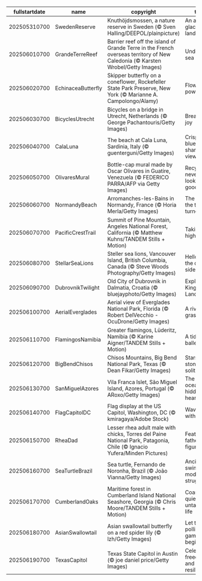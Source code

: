|fullstartdate|name|copyright|title|image|
|--|--|--|--|--|
202505310700|SwedenReserve|Knuthöjdsmossen, a nature reserve in Sweden (© Sven Halling/DEEPOL/plainpicture)|An ancient glacial landscape|![](/en-US/2025/06/202505310700SwedenReserve.jpg)|
202506010700|GrandeTerreReef|Barrier reef off the island of Grande Terre in the French overseas territory of New Caledonia (© Karsten Wrobel/Getty Images)|Under the sea|![](/en-US/2025/06/202506010700GrandeTerreReef.jpg)|
202506020700|EchinaceaButterfly|Skipper butterfly on a coneflower, Rockefeller State Park Preserve, New York (© Marianne A. Campolongo/Alamy)|Flower power|![](/en-US/2025/06/202506020700EchinaceaButterfly.jpg)|
202506030700|BicyclesUtrecht|Bicycles on a bridge in Utrecht, Netherlands (© George Pachantouris/Getty Images)|Break for joy|![](/en-US/2025/06/202506030700BicyclesUtrecht.jpg)|
202506040700|CalaLuna|The beach at Cala Luna, Sardinia, Italy (© guenterguni/Getty Images)|Crisp blues, sharp views|![](/en-US/2025/06/202506040700CalaLuna.jpg)|
202506050700|OlivaresMural|Bottle-cap mural made by Oscar Olivares in Guatire, Venezuela (© FEDERICO PARRA/AFP via Getty Images)|Recycling never looked so good|![](/en-US/2025/06/202506050700OlivaresMural.jpg)|
202506060700|NormandyBeach|Arromanches-les-Bains in Normandy, France (© Horia Merla/Getty Images)|The day the tide turned|![](/en-US/2025/06/202506060700NormandyBeach.jpg)|
202506070700|PacificCrestTrail|Summit of Pine Mountain, Angeles National Forest, California (© Matthew Kuhns/TANDEM Stills + Motion)|Taking the high road|![](/en-US/2025/06/202506070700PacificCrestTrail.jpg)|
202506080700|StellarSeaLions|Steller sea lions, Vancouver Island, British Columbia, Canada (© Steve Woods Photography/Getty Images)|Hello from the other side|![](/en-US/2025/06/202506080700StellarSeaLions.jpg)|
202506090700|DubrovnikTwilight|Old City of Dubrovnik in Dalmatia, Croatia (© bluejayphoto/Getty Images)|Explore King's Landing|![](/en-US/2025/06/202506090700DubrovnikTwilight.jpg)|
202506100700|AerialEverglades|Aerial view of Everglades National Park, Florida (© Robert DelVecchio - OcuDrone/Getty Images)|A river of grass|![](/en-US/2025/06/202506100700AerialEverglades.jpg)|
202506110700|FlamingosNamibia|Greater flamingos, Lüderitz, Namibia (© Karine Aigner/TANDEM Stills + Motion)|A tidal ballet|![](/en-US/2025/06/202506110700FlamingosNamibia.jpg)|
202506120700|BigBendChisos|Chisos Mountains, Big Bend National Park, Texas (© Dean Fikar/Getty Images)|Stars, stone, and solitude|![](/en-US/2025/06/202506120700BigBendChisos.jpg)|
202506130700|SanMiguelAzores|Vila Franca Islet, São Miguel Island, Azores, Portugal (© ARoxo/Getty Images)|The ocean's hidden heartbeat|![](/en-US/2025/06/202506130700SanMiguelAzores.jpg)|
202506140700|FlagCapitolDC|Flag display at the US Capitol, Washington, DC (© kmiragaya/Adobe Stock)|Waving with pride|![](/en-US/2025/06/202506140700FlagCapitolDC.jpg)|
202506150700|RheaDad|Lesser rhea adult male with chicks, Torres del Paine National Park, Patagonia, Chile (© Ignacio Yufera/Minden Pictures)|Feathered father figure|![](/en-US/2025/06/202506150700RheaDad.jpg)|
202506160700|SeaTurtleBrazil|Sea turtle, Fernando de Noronha, Brazil (© João Vianna/Getty Images)|Ancient swimmers, modern struggles|![](/en-US/2025/06/202506160700SeaTurtleBrazil.jpg)|
202506170700|CumberlandOaks|Maritime forest in Cumberland Island National Seashore, Georgia (© Chris Moore/TANDEM Stills + Motion)|Coastal quiet, untamed life|![](/en-US/2025/06/202506170700CumberlandOaks.jpg)|
202506180700|AsianSwallowtail|Asian swallowtail butterfly on a red spider lily (© lzh/Getty Images)|Let the pollinating games begin!|![](/en-US/2025/06/202506180700AsianSwallowtail.jpg)|
202506190700|TexasCapitol|Texas State Capitol in Austin (© joe daniel price/Getty Images)|Celebrating freedom and resilience|![](/en-US/2025/06/202506190700TexasCapitol.jpg)|
